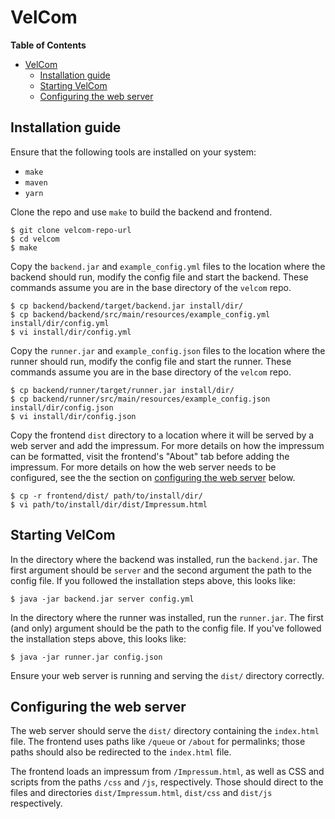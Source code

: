 # VelCom

<!-- markdown-toc start - Don't edit this section. Run M-x markdown-toc-refresh-toc -->
**Table of Contents**

- [VelCom](#velcom)
    - [Installation guide](#installation-guide)
    - [Starting VelCom](#starting-velcom)
    - [Configuring the web server](#configuring-the-web-server)

<!-- markdown-toc end -->

## Installation guide

Ensure that the following tools are installed on your system:
- `make`
- `maven`
- `yarn`

Clone the repo and use `make` to build the backend and frontend.

```
$ git clone velcom-repo-url
$ cd velcom
$ make
```

Copy the `backend.jar` and `example_config.yml` files to the location where the
backend should run, modify the config file and start the backend. These commands
assume you are in the base directory of the `velcom` repo.

```
$ cp backend/backend/target/backend.jar install/dir/
$ cp backend/backend/src/main/resources/example_config.yml install/dir/config.yml
$ vi install/dir/config.yml
```

Copy the `runner.jar` and `example_config.json` files to the location where the
runner should run, modify the config file and start the runner. These commands
assume you are in the base directory of the `velcom` repo.

```
$ cp backend/runner/target/runner.jar install/dir/
$ cp backend/runner/src/main/resources/example_config.json install/dir/config.json
$ vi install/dir/config.json
```

Copy the frontend `dist` directory to a location where it will be served by a
web server and add the impressum. For more details on how the impressum can be
formatted, visit the frontend's "About" tab before adding the impressum. For
more details on how the web server needs to be configured, see the the section
on [configuring the web server](#configuring-the-web-server) below.

<!-- TODO: What about the server URL? -->
<!-- TODO: Instructions on how to set up nginx/how the webserver needs to behave -->

```
$ cp -r frontend/dist/ path/to/install/dir/
$ vi path/to/install/dir/dist/Impressum.html
```

## Starting VelCom

In the directory where the backend was installed, run the `backend.jar`. The
first argument should be `server` and the second argument the path to the config
file. If you followed the installation steps above, this looks like:

```
$ java -jar backend.jar server config.yml
```

In the directory where the runner was installed, run the `runner.jar`. The first
(and only) argument should be the path to the config file. If you've followed
the installation steps above, this looks like:

```
$ java -jar runner.jar config.json
```

Ensure your web server is running and serving the `dist/` directory correctly.

## Configuring the web server

The web server should serve the `dist/` directory containing the `index.html`
file. The frontend uses paths like `/queue` or `/about` for permalinks; those
paths should also be redirected to the `index.html` file.

The frontend loads an impressum from `/Impressum.html`, as well as CSS and
scripts from the paths `/css` and `/js`, respectively. Those should direct to
the files and directories `dist/Impressum.html`, `dist/css` and `dist/js`
respectively.
